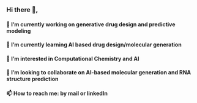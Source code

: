 ### Hi there 👋,
#### 🔭 I’m currently working on generative drug design and predictive modeling
#### 🌱 I’m currently learning AI based drug design/molecular generation
#### 👀 I’m interested in Computational Chemistry and AI
#### 👯 I’m looking to collaborate on AI-based molecular generation and RNA structure prediction
#### 📫 How to reach me: by mail or linkedIn

<!--
**klsarathk/klsarathk** is a ✨ _special_ ✨ repository because its `README.md` (this file) appears on your GitHub profile.

Here are some ideas to get you started:

- 🔭 I’m currently working on generative drug design and predictive modeling
- 🌱 I’m currently learning AI based drug design/molecular generation
- 👀 I’m interested in Computational Chemistry and AI
- 👯 I’m looking to collaborate on AI-based molecular generation and RNA structure prediction
- 📫 How to reach me: by mail or linkedIn
-->
